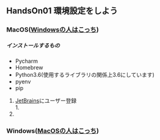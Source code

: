 ## HandsOn01 環境設定をしよう

### MacOS([Windowsの人はこっち](#Windows))  
##### インストールするもの
- Pycharm
- Homebrew
- Python3.6(使用するライブラリの関係上3.6にしています)
- pyenv
- pip


1. [JetBrains](https://www.jetbrains.com)にユーザー登録  
    1. 
2. 

### Windows([MacOSの人はこっち](#MacOS))
